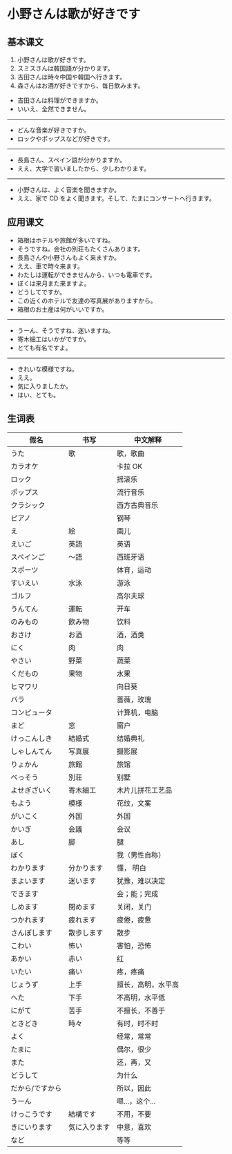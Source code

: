 # 小野さんは歌が好きです

## 基本课文

1. 小野さんは歌が好きです。
2. スミスさんは韓国語が分かります。
3. 吉田さんは時々中国や韓国へ行きます。
4. 森さんはお酒が好きですから、毎日飲みます。

- 吉田さんは料理ができますか。
- いいえ、全然できません。

---

- どんな音楽が好きですか。
- ロックやポップスなどが好きです。

---

- 長島さん、スペイン語が分かりますか。
- ええ、大学で習いましたから、少しわかります。

---

- 小野さんは、よく音楽を聞きますか。
- ええ、家で CD をよく聞きます。そして、たまにコンサートへ行きます。

## 应用课文

- 箱根はホテルや旅館が多いですね。
- そうですね。会社の別荘もたくさんあります。
- 長島さんや小野さんもよく来ますか。
- ええ、車で時々来ます。
- わたしは運転ができませんから、いつも電車です。
- ぼくは来月また来ますよ。
- どうしてですか。
- この近くのホテルで友達の写真展がありますから。
- 箱根のお土産は何がいいですか。

---

- うーん、そうですね、迷いますね。
- 寄木細工はいかがですか。
- とても有名ですよ。

---

- きれいな模様ですね。
- ええ。
- 気に入りましたか。
- はい、とても。

## 生词表

| 假名            | 书写         | 中文解释           |
| --------------- | ------------ | ------------------ |
| うた            | 歌           | 歌，歌曲           |
| カラオケ        |              | 卡拉 OK            |
| ロック          |              | 摇滚乐             |
| ポップス        |              | 流行音乐           |
| クラシック      |              | 西方古典音乐       |
| ピアノ          |              | 钢琴               |
| え              | 絵           | 画儿               |
| えいご          | 英語         | 英语               |
| スペインご      | ～語         | 西班牙语           |
| スポーツ        |              | 体育，运动         |
| すいえい        | 水泳         | 游泳               |
| ゴルフ          |              | 高尔夫球           |
| うんてん        | 運転         | 开车               |
| のみもの        | 飲み物       | 饮料               |
| おさけ          | お酒         | 酒，酒类           |
| にく            | 肉           | 肉                 |
| やさい          | 野菜         | 蔬菜               |
| くだもの        | 果物         | 水果               |
| ヒマワリ        |              | 向日葵             |
| バラ            |              | 蔷薇，玫瑰         |
| コンピュータ    |              | 计算机，电脑       |
| まど            | 窓           | 窗户               |
| けっこんしき    | 結婚式       | 结婚典礼           |
| しゃしんてん    | 写真展       | 摄影展             |
| りょかん        | 旅館         | 旅馆               |
| べっそう        | 別荘         | 别墅               |
| よせぎざいく    | 寄木細工     | 木片儿拼花工艺品   |
| もよう          | 模様         | 花纹，文案         |
| がいこく        | 外国         | 外国               |
| かいぎ          | 会議         | 会议               |
| あし            | 脚           | 腿                 |
| ぼく            |              | 我（男性自称）     |
| わかります      | 分かります   | 懂， 明白          |
| まよいます      | 迷います     | 犹豫，难以决定     |
| できます        |              | 会；能；完成       |
| しめます        | 閉めます     | 关闭，关门         |
| つかれます      | 疲れます     | 疲倦，疲惫         |
| さんぽします    | 散歩します   | 散步               |
| こわい          | 怖い         | 害怕，恐怖         |
| あかい          | 赤い         | 红                 |
| いたい          | 痛い         | 疼，疼痛           |
| じょうず        | 上手         | 擅长，高明，水平高 |
| へた            | 下手         | 不高明，水平低     |
| にがて          | 苦手         | 不擅长，不善于     |
| ときどき        | 時々         | 有时，时不时       |
| よく            |              | 经常，常常         |
| たまに          |              | 偶尔，很少         |
| また            |              | 还，再，又         |
| どうして        |              | 为什么             |
| だから/ですから |              | 所以，因此         |
| うーん          |              | 嗯...，这个...     |
| けっこうです    | 結構です     | 不用，不要         |
| きにいります    | 気に入ります | 中意，喜欢         |
| など            |              | 等等               |
